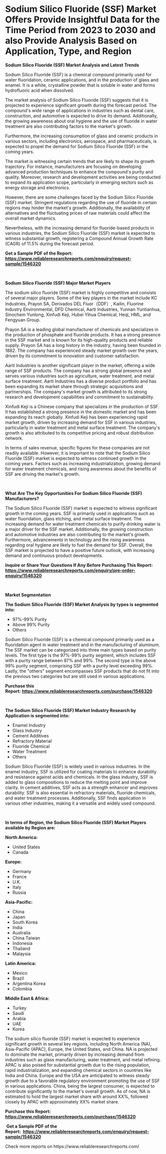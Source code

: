 <p><h1>Sodium Silico Fluoride (SSF) Market Offers Provide Insightful Data for the Time Period from 2023 to 2030 and also Provide Analysis Based on Application, Type, and Region</h1></p><p><strong>Sodium Silico Fluoride (SSF) Market Analysis and Latest Trends</strong></p>
<p><p>Sodium Silico Fluoride (SSF) is a chemical compound primarily used for water fluoridation, ceramic applications, and in the production of glass and enamel. It is a white, crystalline powder that is soluble in water and forms hydrofluoric acid when dissolved.</p><p>The market analysis of Sodium Silico Fluoride (SSF) suggests that it is projected to experience significant growth during the forecast period. The compound's wide range of applications in industries such as dental care, construction, and automotive is expected to drive its demand. Additionally, the growing awareness about oral hygiene and the use of fluoride in water treatment are also contributing factors to the market's growth.</p><p>Furthermore, the increasing consumption of glass and ceramic products in various sectors, including electronics, aerospace, and pharmaceuticals, is expected to propel the demand for Sodium Silico Fluoride (SSF) in the coming years.</p><p>The market is witnessing certain trends that are likely to shape its growth trajectory. For instance, manufacturers are focusing on developing advanced production techniques to enhance the compound's purity and quality. Moreover, research and development activities are being conducted to expand its application scope, particularly in emerging sectors such as energy storage and electronics.</p><p>However, there are some challenges faced by the Sodium Silico Fluoride (SSF) market. Stringent regulations regarding the use of fluoride in certain regions may hinder the market's growth. Additionally, the availability of alternatives and the fluctuating prices of raw materials could affect the overall market dynamics.</p><p>Nevertheless, with the increasing demand for fluoride-based products in various industries, the Sodium Silico Fluoride (SSF) market is expected to witness substantial growth, registering a Compound Annual Growth Rate (CAGR) of 11.5% during the forecast period.</p></p>
<p><strong>Get a Sample PDF of the Report:&nbsp; <a href="https://www.reliableresearchreports.com/enquiry/request-sample/1546320">https://www.reliableresearchreports.com/enquiry/request-sample/1546320</a></strong></p>
<p>&nbsp;</p>
<p><strong>Sodium Silico Fluoride (SSF) Major Market Players</strong></p>
<p><p>The sodium silico fluoride (SSF) market is highly competitive and consists of several major players. Some of the key players in the market include KC Industries, Prayon SA, Derivados DEL Fluor（DDF）, Kailin, Fluorine Industry Environmental, DFD Chemical, Aarti Industries, Yunnan Yuntianhua, Sinochem Yunlong, Xinfudi Keji, Hubei Yihua Chemical, Heqi, HML, and Fengyuan Group.</p><p>Prayon SA is a leading global manufacturer of chemicals and specializes in the production of phosphate and fluoride products. It has a strong presence in the SSF market and is known for its high-quality products and reliable supply. Prayon SA has a long history in the industry, having been founded in 1882. The company has experienced steady market growth over the years, driven by its commitment to innovation and customer satisfaction.</p><p>Aarti Industries is another significant player in the market, offering a wide range of SSF products. The company has a strong global presence and serves various industries such as agriculture, water treatment, and metal surface treatment. Aarti Industries has a diverse product portfolio and has been expanding its market share through strategic acquisitions and partnerships. The company's market growth is attributed to its strong research and development capabilities and commitment to sustainability.</p><p>Xinfudi Keji is a Chinese company that specializes in the production of SSF. It has established a strong presence in the domestic market and has been expanding its reach globally. Xinfudi Keji has been experiencing rapid market growth, driven by increasing demand for SSF in various industries, particularly in water treatment and metal surface treatment. The company's growth is also attributed to its competitive pricing and robust distribution network.</p><p>In terms of sales revenue, specific figures for these companies are not readily available. However, it is important to note that the Sodium Silico Fluoride (SSF) market is expected to witness continued growth in the coming years. Factors such as increasing industrialization, growing demand for water treatment chemicals, and rising awareness about the benefits of SSF are driving the market's growth.</p></p>
<p>&nbsp;</p>
<p><strong>What Are The Key Opportunities For Sodium Silico Fluoride (SSF) Manufacturers?</strong></p>
<p><p>The Sodium Silico Fluoride (SSF) market is expected to witness significant growth in the coming years. SSF is primarily used in applications such as water fluoridation, glass etching, and metal surface treatment. The increasing demand for water treatment chemicals to purify drinking water is a major driver for the SSF market. Additionally, the growing construction and automotive industries are also contributing to the market's growth. Furthermore, advancements in technology and the rising awareness regarding oral hygiene are likely to fuel the demand for SSF. Overall, the SSF market is projected to have a positive future outlook, with increasing demand and continuous product developments.</p></p>
<p><strong>Inquire or Share Your Questions If Any Before Purchasing This Report: <a href="https://www.reliableresearchreports.com/enquiry/pre-order-enquiry/1546320">https://www.reliableresearchreports.com/enquiry/pre-order-enquiry/1546320</a></strong></p>
<p>&nbsp;</p>
<p><strong>Market Segmentation</strong></p>
<p><strong>The Sodium Silico Fluoride (SSF) Market Analysis by types is segmented into:</strong></p>
<p><ul><li>97%-99% Purity</li><li>Above 99% Purity</li><li>Others</li></ul></p>
<p><p>Sodium Silico Fluoride (SSF) is a chemical compound primarily used as a fluoridation agent in water treatment and in the manufacturing of aluminum. The SSF market can be categorized into three main types based on purity levels. The first type is the 97%-99% purity segment, which includes SSF with a purity range between 97% and 99%. The second type is the above 99% purity segment, comprising SSF with a purity level exceeding 99%. Lastly, the "others" segment encompasses SSF products that do not fit into the previous two categories but are still used in various applications.</p></p>
<p><strong>Purchase this Report:&nbsp;<a href="https://www.reliableresearchreports.com/purchase/1546320">https://www.reliableresearchreports.com/purchase/1546320</a></strong></p>
<p>&nbsp;</p>
<p><strong>The Sodium Silico Fluoride (SSF) Market Industry Research by Application is segmented into:</strong></p>
<p><ul><li>Enamel Industry</li><li>Glass Industry</li><li>Cement Additives</li><li>Refractory Material</li><li>Fluoride Chemical</li><li>Water Treatment</li><li>Others</li></ul></p>
<p><p>Sodium Silico Fluoride (SSF) is widely used in various industries. In the enamel industry, SSF is utilized for coating materials to enhance durability and resistance against acids and chemicals. In the glass industry, SSF is added to glass compositions to reduce the melting point and improve clarity. In cement additives, SSF acts as a strength enhancer and improves durability. SSF is also essential in refractory materials, fluoride chemicals, and water treatment processes. Additionally, SSF finds application in various other industries, making it a versatile and widely used compound.</p></p>
<p>&nbsp;</p>
<p><strong>In terms of Region, the Sodium Silico Fluoride (SSF) Market Players available by Region are:</strong></p>
<p>
    <p> <strong> North America: </strong>
        <ul>
            <li>United States</li>
            <li>Canada</li>
        </ul>
        </p> 
    <p> <strong> Europe: </strong>
        <ul>
            <li>Germany</li>
            <li>France</li>
            <li>U.K.</li>
            <li>Italy</li>
            <li>Russia</li>
        </ul>
        </p> 
    <p> <strong> Asia-Pacific: </strong>
        <ul>
            <li>China</li>
            <li>Japan</li>
            <li>South Korea</li>
            <li>India</li>
            <li>Australia</li>
            <li>China Taiwan</li>
            <li>Indonesia</li>
            <li>Thailand</li>
            <li>Malaysia</li>
        </ul>
        </p> 
    <p> <strong> Latin America: </strong>
        <ul>
            <li>Mexico</li>
            <li>Brazil</li>
            <li>Argentina Korea</li>
            <li>Colombia</li>
        </ul>
        </p> 
    <p> <strong> Middle East & Africa: </strong>
        <ul>
            <li>Turkey</li>
            <li>Saudi</li>
            <li>Arabia</li>
            <li>UAE</li>
            <li>Korea</li>
        </ul>
    </p>
    </p>
<p><p>The sodium silico fluoride (SSF) market is expected to experience significant growth in several key regions, including North America (NA), Asia-Pacific (APAC), Europe, the United States, and China. NA is projected to dominate the market, primarily driven by increasing demand from industries such as glass manufacturing, water treatment, and metal refining. APAC is also poised for substantial growth due to the rising population, rapid industrialization, and expanding chemical sectors in countries like India and China. Europe and the USA are anticipated to witness steady growth due to a favorable regulatory environment promoting the use of SSF in various applications. China, being the largest consumer, is expected to contribute significantly to the market's overall growth. As of now, NA is estimated to hold the largest market share with around XX%, followed closely by APAC with approximately XX% market share.</p></p>
<p><strong>Purchase this Report: <a href="https://www.reliableresearchreports.com/purchase/1546320">https://www.reliableresearchreports.com/purchase/1546320</a></strong></p>
<p>&nbsp;<strong>Get a Sample PDF of the Report:&nbsp;&nbsp;<a href="https://www.reliableresearchreports.com/enquiry/request-sample/1546320">https://www.reliableresearchreports.com/enquiry/request-sample/1546320</a></strong></p>
<p><strong></strong></p>
<p>Check more reports on https://www.reliableresearchreports.com/</p>